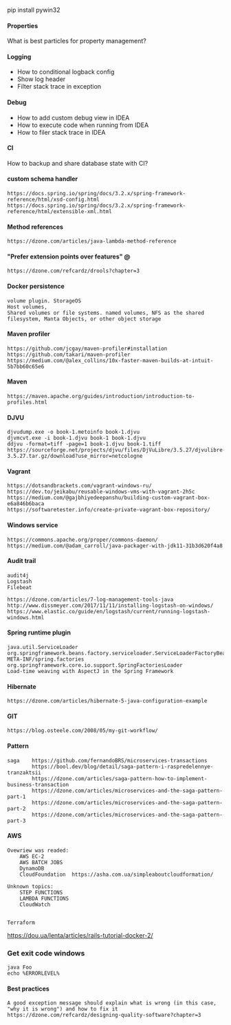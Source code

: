 pip install pywin32

#### Properties

What is best particles for property management?  

#### Logging
* How to conditional logback config
* Show log header
* Filter stack trace in exception

#### Debug
* How to add custom debug view in IDEA
* How to execute code when running from IDEA
* How to filer stack trace in IDEA

#### CI 

How to backup and share database state with CI?

#### custom schema handler

    https://docs.spring.io/spring/docs/3.2.x/spring-framework-reference/html/xsd-config.html
    https://docs.spring.io/spring/docs/3.2.x/spring-framework-reference/html/extensible-xml.html
    
#### Method references 

    https://dzone.com/articles/java-lambda-method-reference
    
#### "Prefer extension points over features" @ 

    https://dzone.com/refcardz/drools?chapter=3
    
#### Docker persistence

    volume plugin. StorageOS 
    Host volumes, 
    Shared volumes or file systems. named volumes, NFS as the shared filesystem, Manta Objects, or other object storage
    
#### Maven profiler

    https://github.com/jcgay/maven-profiler#installation
    https://github.com/takari/maven-profiler
    https://medium.com/@alex_collins/10x-faster-maven-builds-at-intuit-5b7bb60c65e6
    
#### Maven

    https://maven.apache.org/guides/introduction/introduction-to-profiles.html
    
#### DJVU
    
    djvudump.exe -o book-1.metoinfo book-1.djvu
    djvmcvt.exe -i book-1.djvu book-1 book-1.djvu
    ddjvu -format=tiff -page=1 book-1.djvu book-1.tiff
    https://sourceforge.net/projects/djvu/files/DjVuLibre/3.5.27/djvulibre-3.5.27.tar.gz/download?use_mirror=netcologne
    
#### Vagrant 

    https://dotsandbrackets.com/vagrant-windows-ru/
    https://dev.to/jeikabu/reusable-windows-vms-with-vagrant-2h5c
    https://medium.com/@gajbhiyedeepanshu/building-custom-vagrant-box-e6a846b6baca
    https://softwaretester.info/create-private-vagrant-box-repository/
    
#### Windows service 

    https://commons.apache.org/proper/commons-daemon/    
    https://medium.com/@adam_carroll/java-packager-with-jdk11-31b3d620f4a8
    
#### Audit trail 

    audit4j
    Logstash
    Filebeat
    
    https://dzone.com/articles/7-log-management-tools-java
    http://www.dissmeyer.com/2017/11/11/installing-logstash-on-windows/
    https://www.elastic.co/guide/en/logstash/current/running-logstash-windows.html
    
#### Spring runtime plugin

    java.util.ServiceLoader
    org.springframework.beans.factory.serviceloader.ServiceLoaderFactoryBean
    META-INF/spring.factories
    org.springframework.core.io.support.SpringFactoriesLoader
    Load-time weaving with AspectJ in the Spring Framework
    
#### Hibernate
    
    https://dzone.com/articles/hibernate-5-java-configuration-example    

#### GIT
    
    https://blog.osteele.com/2008/05/my-git-workflow/    
    
#### Pattern
    
    saga    https://github.com/fernandoBRS/microservices-transactions
            https://bool.dev/blog/detail/saga-pattern-i-raspredelennye-tranzaktsii
            https://dzone.com/articles/saga-pattern-how-to-implement-business-transaction
            https://dzone.com/articles/microservices-and-the-saga-pattern-part-1
            https://dzone.com/articles/microservices-and-the-saga-pattern-part-2
            https://dzone.com/articles/microservices-and-the-saga-pattern-part-3
            
#### AWS
    
    Ovewriew was readed:
        AWS EC-2
        AWS BATCH JOBS
        DynamoDB
        CloudFoundation  https://asha.com.ua/simpleaboutcloudformation/
    
    Unknown topics:
        STEP FUNCTIONS
        LAMBDA FUNCTIONS
        CloudWatch
    
    
    Terraform
    
https://dou.ua/lenta/articles/rails-tutorial-docker-2/
    
### Get exit code windows
    
    java Foo
    echo %ERRORLEVEL%
    
#### Best practices

    A good exception message should explain what is wrong (in this case, "why it is wrong") and how to fix it
    https://dzone.com/refcardz/designing-quality-software?chapter=3